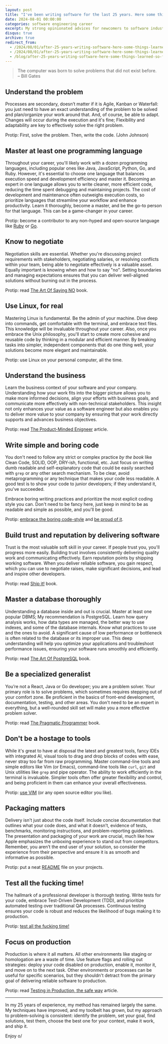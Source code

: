 ```yaml
---
layout: post
title: "I've been writing software for the last 25 years. Here some things I learned so far"
date: 2024-08-01 00:00:00
categories: software engineering career
excerpt: My strong opinionated advices for newcomers to software industry
disqus: true
archive: true
redirect_from:
  - /2024/08/01/after-25-years-writing-software-here-some-things-learned-so-far.md/
  - /2024/08/01/after-25-years-writing-software-here-some-things-learned-so-far/
  - /blog/after-25-years-writing-software-here-some-things-learned-so-far/
---
```


> The computer was born to solve problems that did not exist before.<br/>
> –  Bill Gates


## Understand the problem
Processes are secondary, doesn’t matter if it is Agile, Kanban or Waterfall: you just need to have an exact understanding of the problem to be solved and plan/organize your work around that.
And, of course, be able to adapt. Changes will occur during the execution and it's fine; Flexibility and adaptability are key to effectively solve the right problem.

Protip: First, solve the problem. Then, write the code. (John Johnson)

## Master at least one programming language
Throughout your career, you'll likely work with a dozen programming languages, including popular ones like Java, JavaScript, Python, Go, and Ruby. However, it's essential to choose one language that balances execution speed and development efficiency and master it. Becoming an expert in one language allows you to write cleaner, more efficient code, reducing the time spent debugging and maintaining projects. The cost of development and maintenance often outweighs execution costs, so prioritize languages that streamline your workflow and enhance productivity. Learn it thoroughly, become a master, and be the go-to person for that language. This can be a game-changer in your career.

Protip: become a contributor to any non-hyped and open-source language like [Ruby](https://git.ruby-lang.org/ruby.git) or [Go](https://github.com/golang/go).

## Know to negotiate
Negotiation skills are essential. Whether you're discussing project requirements with stakeholders, negotiating salaries, or resolving conflicts within your team, being able to negotiate effectively is a valuable asset.
Equally important is knowing when and how to say "no". Setting boundaries and managing expectations ensures that you can deliver well-aligned solutions without burning out in the process.

Protip: read [The Art Of Saying NO](https://www.amazon.com/Art-Saying-NO-Reclaim-Granted-ebook/dp/B074LZG7KS) book.

## Use Linux, for real
Mastering Linux is fundamental. Be the admin of your machine. Dive deep into commands, get comfortable with the terminal, and embrace text files. This knowledge will be invaluable throughout your career.
Also, once you embrace the Unix philosophy, you'll start to create more cohesive and reusable code by thinking in a modular and efficient manner. By breaking tasks into simpler, independent components that do one thing well, your solutions become more elegant and maintainable.

Protip: use Linux on your personal computer, all the time.

## Understand the business
Learn the business context of your software and your company. Understanding how your work fits into the bigger picture allows you to make more informed decisions, align your efforts with business goals, and communicate more effectively with non-technical stakeholders.
This insight not only enhances your value as a software engineer but also enables you to deliver more value to your company by ensuring that your work directly supports and advances business objectives.

Protip: read [The Product-Minded Enigneer](https://blog.pragmaticengineer.com/the-product-minded-engineer/) article.

## Write simple and boring code
You don't need to follow any strict or complex practice _by the book_ like Clean Code, SOLID, OOP, DRY-ish, functional, etc. Just focus on writing dumb readable and self-explanatory code that could be easily searched with `grep` or any other search mechanism. To be clear, avoid metaprogramming or any technique that makes your code less readable. A good test is to show your code to junior developers; if they understand it, you've succeeded.

Embrace boring writing practices and prioritize the most explicit coding style you can. Don't need to be fancy here, just keep in mind to be as readable and simple as possible, and you'll be good.

Protip: [embrace the boring code-style](https://www.reddit.com/r/programminghorror/comments/16f5roz/i_embraced_the_boring_codestyle/) and [be proud of it](https://dankim.org/posts/boring-programmer-and-proud-of-it/).

## Build trust and reputation by delivering software
Trust is the most valuable soft skill in your career. If people trust you,
you'll progress more easily. Building trust involves consistently delivering
quality work and communicating effectively.
Earn reputation points by shipping working software. When you deliver reliable software, you gain respect, which you can use to negotiate raises, make significant decisions, and lead and inspire other developers.

Protip: read [Ship it!](https://pragprog.com/titles/prj/ship-it/) book.

## Master a database thoroughly
Understanding a database inside and out is crucial. Master at least one popular DBMS; My recommendation is PostgreSQL. Learn how query analysis works, how data types are managed, the better way to use indexes, and some of the database internals. Know what practices to use and the ones to avoid.
A significant cause of low performance or bottleneck is often related to the database or its improper use. This deep understanding will help you optimize your applications and troubleshoot performance issues, ensuring your software runs smoothly and efficiently.

Protip: read [The Art Of PostgreSQL](https://theartofpostgresql.com/) book.

## Be a specialized generalist
You’re not a React, Java or Go developer; you are a problem solver. Your primary role is to solve problems, which sometimes requires stepping out of your comfort zone. Be proficient in the basics of front-end development, documentation, testing, and other areas. You don't need to be an expert in everything, but a well-rounded skill set will make you a more effective problem solver.

Protip: read [The Pragmatic Programmer](https://pragprog.com/titles/tpp20/the-pragmatic-programmer-20th-anniversary-edition/) book.

## Don't be a hostage to tools
While it's great to have at disposal the latest and greatest tools, fancy IDEs with integrated AI, visual tools to drag and drop blocks of codes with ease, never stray too far from raw programming.
Master command-line tools and simple editors like Vim (or Emacs), command-line tools like `curl`, `git` and Unix utilities like `grep` and pipe operator. The ability to work efficiently in the terminal is invaluable.
Simpler tools often offer greater flexibility and control, and being proficient in them can enhance your overall effectiveness.

Protip: [use VIM](https://www.youtube.com/watch?v=wlR5gYd6um0) (or any open source editor you like).

## Packaging matters
Delivery isn't just about the code itself. Include concise documentation that outlines what your code does, and what it doesn’t, evidence of tests, benchmarks, monitoring instructions, and problem-reporting guidelines. The presentation and packaging of your work are crucial, much like how Apple emphasizes the unboxing experience to stand out from competitors.
Remember, you aren’t the end user of your solution, so consider the experience from their perspective and ensure it is as smooth and informative as possible.

Protip: put a neat [README](https://www.freecodecamp.org/news/how-to-write-a-good-readme-file/) file on your projects.

## Test all the fucking time!
The hallmark of a professional developer is thorough testing. Write tests for your code, embrace Test-Driven Development (TDD), and prioritize automated testing over traditional QA processes.
Continuous testing ensures your code is robust and reduces the likelihood of bugs making it to production.

Protip: [test all the fucking time!](https://www.youtube.com/watch?v=iwUR0kOVNs8)

## Focus on production
Production is where it all matters. All other environments like staging or homologation are a waste of time.
Use feature flags and rolling out strategies: deploy your code disabled on production, enable it, monitor it, and move on to the next task.
Other environments or processes can be useful for specific scenarios, but they shouldn't detract from the primary goal of delivering reliable software to production.

Protip: read [Testing in Production, the safe way](https://copyconstruct.medium.com/testing-in-production-the-safe-way-18ca102d0ef1) article.

---

In my 25 years of experience, my method has remained largely the same. My techniques have improved, and my toolbelt has grown, but my approach to problem-solving is consistent: identify the problem, set your goal, find solutions, test them, choose the best one for your context, make it work, and ship it.

Enjoy o/
